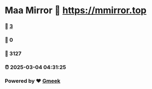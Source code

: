 # Maa Mirror :link: https://mmirror.top 
### :page_facing_up: [3](https://mmirror.top/tag.html) 
### :speech_balloon: 0 
### :hibiscus: 3127 
### :alarm_clock: 2025-03-04 04:31:25 
### Powered by :heart: [Gmeek](https://github.com/Meekdai/Gmeek)
